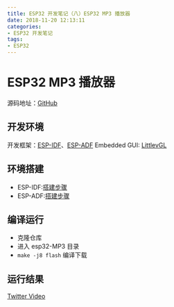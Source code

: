 ```yaml
---
title: ESP32 开发笔记（八）ESP32 MP3 播放器
date: 2018-11-20 12:13:11
categories:
- ESP32 开发笔记
tags:
- ESP32
---
```


# ESP32 MP3 播放器

源码地址：[GitHub](https://github.com/InfiniteYuan/esp32-MP3)

## 开发环境

开发框架：[ESP-IDF](https://github.com/espressif/esp-idf)、[ESP-ADF](https://github.com/espressif/esp-adf)
Embedded GUI: [LittlevGL](https://github.com/littlevgl/lvgl)

<!--more-->

## 环境搭建

 - ESP-IDF:[搭建步骤](https://docs.espressif.com/projects/esp-idf/en/latest/get-started/index.html)
 - ESP-ADF:[搭建步骤](https://docs.espressif.com/projects/esp-adf/en/latest/get-started/index.html#setup-esp-idf)

## 编译运行

- 克隆仓库
- 进入 esp32-MP3 目录
- `make -j8 flash` 编译下载

## 运行结果

[Twitter Video](https://twitter.com/InfiniteYuan/status/1063739310275350528)
